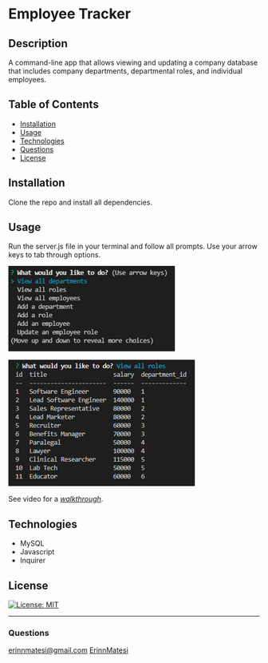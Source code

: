 # Employee Tracker

## Description
A command-line app that allows viewing and updating a company database that includes company departments, departmental roles, and individual employees.

## Table of Contents
* [Installation](#installation)
* [Usage](#usage)
* [Technologies](#technologies)
* [Questions](#questions)
* [License](#license)

## Installation
Clone the repo and install all dependencies.

## Usage
Run the server.js file in your terminal and follow all prompts. Use your arrow keys to tab through options.

![screenshot of webpage](./images/Screenshot.PNG)

![screenshot of webpage](./images/viewRoles.PNG)

See video for a *[walkthrough](https://drive.google.com/file/d/1comVZfJKzccEeCxpsdCz_AdScQ8VwngJ/view)*.

## Technologies
- MySQL
- Javascript
- Inquirer 

## License
[![License: MIT](https://img.shields.io/badge/License-MIT-yellow.svg)](https://opensource.org/licenses/MIT)

---
### Questions
erinnmatesi@gmail.com
[ErinnMatesi](https://github.com/ErinnMatesi)
